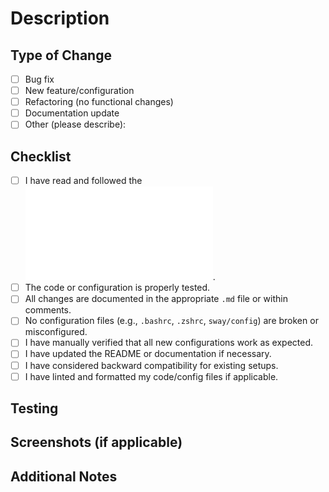 # Description

<!-- 
Please provide a brief summary of the changes you made and why they are necessary. 
Example: Added new aliases to .bashrc for improved workflow efficiency.
-->

## Type of Change

<!--
Please check the relevant option by placing an "x" inside the brackets [x].
-->

- [ ] Bug fix
- [ ] New feature/configuration
- [ ] Refactoring (no functional changes)
- [ ] Documentation update
- [ ] Other (please describe):

## Checklist

<!-- 
Ensure that your PR adheres to the following requirements.
-->

- [ ] I have read and followed the ![CONTRIBUTING.md](CONTRIBUTING.md).
- [ ] The code or configuration is properly tested.
- [ ] All changes are documented in the appropriate `.md` file or within comments.
- [ ] No configuration files (e.g., `.bashrc`, `.zshrc`, `sway/config`) are
  broken or misconfigured.
- [ ] I have manually verified that all new configurations work as expected.
- [ ] I have updated the README or documentation if necessary.
- [ ] I have considered backward compatibility for existing setups.
- [ ] I have linted and formatted my code/config files if applicable.

## Testing

<!-- 
Please describe how you tested the changes you made. 
Example: Tested on Arch Linux with Sway and Zsh.
-->

## Screenshots (if applicable)

<!-- 
If the changes involve visual updates (e.g., i3 or Sway configuration), include screenshots.
-->

## Additional Notes

<!-- 
Add any other information you think is important or relevant to this PR.
-->
